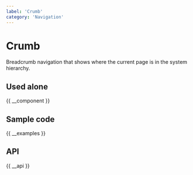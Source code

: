 ```yaml
---
label: 'Crumb'
category: 'Navigation'
---
```


# Crumb

Breadcrumb navigation that shows where the current page is in the system hierarchy.

## Used alone

{{ __component }}

## Sample code

{{ __examples }}

## API

{{ __api }}
